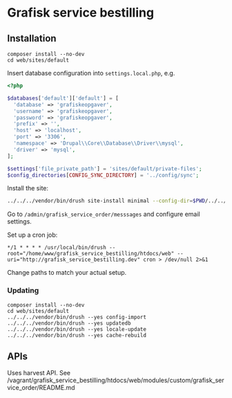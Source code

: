 # Grafisk service bestilling

## Installation

```
composer install --no-dev
cd web/sites/default
```

Insert database configuration into `settings.local.php`, e.g.

```php
<?php

$databases['default']['default'] = [
  'database' => 'grafiskeopgaver',
  'username' => 'grafiskeopgaver',
  'password' => 'grafiskeopgaver',
  'prefix' => '',
  'host' => 'localhost',
  'port' => '3306',
  'namespace' => 'Drupal\\Core\\Database\\Driver\\mysql',
  'driver' => 'mysql',
];

$settings['file_private_path'] = 'sites/default/private-files';
$config_directories[CONFIG_SYNC_DIRECTORY] = '../config/sync';
```

Install the site:

```sh
../../../vendor/bin/drush site-install minimal --config-dir=$PWD/../../../config/sync/
```

Go to `/admin/grafisk_service_order/messsages` and configure email settings.

Set up a cron job:

```
*/1 * * * * /usr/local/bin/drush --root="/home/www/grafisk_service_bestilling/htdocs/web" --uri="http://grafisk_service_bestilling.dev" cron > /dev/null 2>&1
```

Change paths to match your actual setup.

### Updating

```
composer install --no-dev
cd web/sites/default
../../../vendor/bin/drush --yes config-import
../../../vendor/bin/drush --yes updatedb
../../../vendor/bin/drush --yes locale-update
../../../vendor/bin/drush --yes cache-rebuild
```

## APIs

Uses harvest API. See /vagrant/grafisk_service_bestilling/htdocs/web/modules/custom/grafisk_service_order/README.md
